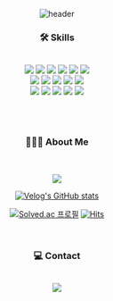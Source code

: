  <div align="center">


![header](https://capsule-render.vercel.app/api?type=slice&color=auto&height=150&section=header&text=Welcome%20to%20YJ's%20Github🫶🏻&fontSize=50&reversal=true&animation=fadeIn)

### 🛠️ Skills
</br>

<img src="https://img.shields.io/badge/Java-007396?style=for-the-badge&logo=OpenJDK&logoColor=white"/> 
<img src="https://img.shields.io/badge/MySQL-4479A1?style=for-the-badge&logo=MySQL&logoColor=white"/> 
<img src="https://img.shields.io/badge/JSP-000000?style=for-the-badge&logo=JSP&logoColor=white"/> 
<img src="https://img.shields.io/badge/MyBatis-000000?style=for-the-badge&logo=MyBatis&logoColor=white"/>
<img src="https://img.shields.io/badge/JPA-000000?style=for-the-badge&logo=JPA&logoColor=white"/>
<img src="https://img.shields.io/badge/Kafka-231F20?style=for-the-badge&logo=apache kafka&logoColor=white"/><br>

<img src="https://img.shields.io/badge/Spring-6DB33F?style=for-the-badge&logo=Spring&logoColor=white"/>
<img src="https://img.shields.io/badge/Spring Boot-6DB33F?style=for-the-badge&logo=Spring Boot&logoColor=white"/>
<img src="https://img.shields.io/badge/Spring Security-6DB33F?style=for-the-badge&logo=Spring Security&logoColor=white"/> 
<img src="https://img.shields.io/badge/Spring Batch-6DB33F?style=for-the-badge&logo=Spring Batch&logoColor=white"/>
<img src="https://img.shields.io/badge/Spring Cloud-6DB33F?style=for-the-badge&logo=Spring Cloud&logoColor=white"/> <br>

<img src="https://img.shields.io/badge/Docker-2496ED?style=for-the-badge&logo=Docker&logoColor=white"/>
<img src="https://img.shields.io/badge/Github Actions-2088FF?style=for-the-badge&logo=github actions&logoColor=white"/>
<img src="https://img.shields.io/badge/AWS EC2-FF9900?style=for-the-badge&logo=amazon ec2&logoColor=white"/>
<img src="https://img.shields.io/badge/AWS Route 53-8C4FFF?style=for-the-badge&logo=amazon route 53&logoColor=white"/>
<img src="https://img.shields.io/badge/AWS ELB-8C4FFF?style=for-the-badge&logo=awselasticloadbalancing&logoColor=white"/>



<br><br>


### 👩🏻‍💻 About Me
<br>

<img src="https://github-readme-stats.vercel.app/api?username=pockyjx&show_icons=true"> <br>

[![Velog's GitHub stats](https://velog-readme-stats.vercel.app/api?name=pockyjx_&color=light)](https://velog.io/@pockyjx_) <br>

[![Solved.ac
프로필](http://mazassumnida.wtf/api/mini/generate_badge?boj=boyjs5)](https://solved.ac/boyjs5)
[![Hits](https://hits.seeyoufarm.com/api/count/incr/badge.svg?url=https://github.com/pockyjx&count_bg=%2350CCEC&title_bg=%23555555&icon=github.svg&icon_color=%23E7E7E7&title=hits&edge_flat=false)](https://github.com/pockyjx)

<br>


### 💻 Contact
<br>

<a href="mailto:pockyjx@gmail.com">
  <img src="https://img.shields.io/badge/Gmail-EA4335?style=for-the-badge&logo=Gmail&logoColor=white"/>
</a>

</div>
